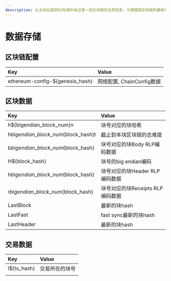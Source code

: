 ```yaml
---
description: 以太坊在底层KV存储中会记录一些区块链的全局信息，方便跟踪区块链的最新状态
---
```


# 数据存储

## 区块链配置

| Key | Value |
| :--- | :--- |
| ethereum-config-${genesis\_hash} | 网络配置, ChainConfig数据 |

## 区块数据

| Key | Value |
| :--- | :--- |
| h${bigendian\_block\_num}n | 块号对应的块哈希 |
| h${bigendian\_block\_num}${block\_hash}t | 截止到本块区块链的总难度 |
| b${bigendian\_block\_num}${block\_hash} | 块号对应的块Body RLP编码数据 |
| H${block\_hash} | 块号的big endian编码 |
| h${bigendian\_block\_num}${block\_hash} | 块号对应的块Header RLP编码数据 |
| r${bigendian\_block\_num}${block\_hash} | 块号对应的块Receipts RLP编码数据 |
| LastBlock | 最新的块hash |
| LastFast | fast sync最新的块hash |
| LastHeader | 最新的块hash |

## 交易数据

| Key | Value |
| :--- | :--- |
| l${tx\_hash} | 交易所在的块号 |
|  |  |

